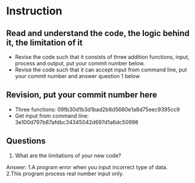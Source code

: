 ﻿# Instruction

## Read and understand the code, the logic behind it, the limitation of it
* Revise the code such that it consists of three addition functions, input, process and output, put your commit number below.
* Revise the code such that it can accept input from command line, put your commit number and answer question 1 below

## Revision, put your commit number here
* Three functions: 09fb30d1b3d1bad2b8d5680e1a8d75eec9395cc9
* Get input from command line: 3e100d797b87afdbc34345042d697d1a6dc50998

## Questions
1. What are the limitations of your new code?

Answer: 1.A program error when you input incorrect type of data.  
		2.This program process real number input only.